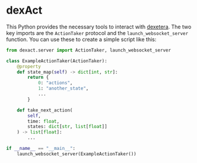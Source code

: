 # dexAct

This Python provides the necessary tools to interact with [dexetera](https://github.com/umbralcalc/dexetera). The two key imports are the `ActionTaker` protocol and the `launch_websocket_server` function. You can use these to create a simple script like this:

```python
from dexact.server import ActionTaker, launch_websocket_server

class ExampleActionTaker(ActionTaker):
    @property
    def state_map(self) -> dict[int, str]:
        return {
            0: "actions",
            1: "another_state",
            ...
        }

    def take_next_action(
        self, 
        time: float, 
        states: dict[str, list[float]]
    ) -> list[float]:
        ...

if __name__ == "__main__":
    launch_websocket_server(ExampleActionTaker())
```
